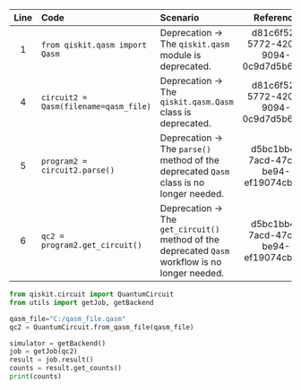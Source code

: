 | Line | Code | Scenario | Reference | Artifact | Refactoring |
| :--: | :--- | :------- | :-------: | :------- | :---------- |
| 1 | `from qiskit.qasm import Qasm` | Deprecation -> The `qiskit.qasm` module is deprecated. | d81c6f52-5772-420b-9094-0c9d7d5b64a2 | qiskit.qasm | `from qiskit.circuit import QuantumCircuit` |
| 4 | `circuit2 = Qasm(filename=qasm_file)` | Deprecation -> The `qiskit.qasm.Qasm` class is deprecated. | d81c6f52-5772-420b-9094-0c9d7d5b64a2 | Qasm | `qc2 = QuantumCircuit.from_qasm_file(qasm_file)` |
| 5 | `program2 = circuit2.parse()` | Deprecation -> The `parse()` method of the deprecated `Qasm` class is no longer needed. | d5bc1bb4-7acd-47c5-be94-ef19074cbdcc | parse() | |
| 6 | `qc2 = program2.get_circuit()` | Deprecation -> The `get_circuit()` method of the deprecated `Qasm` workflow is no longer needed. | d5bc1bb4-7acd-47c5-be94-ef19074cbdcc | get_circuit() | |


```python
from qiskit.circuit import QuantumCircuit
from utils import getJob, getBackend

qasm_file="C:/qasm_file.qasm"
qc2 = QuantumCircuit.from_qasm_file(qasm_file)

simulator = getBackend()
job = getJob(qc2)
result = job.result()
counts = result.get_counts()
print(counts)
```